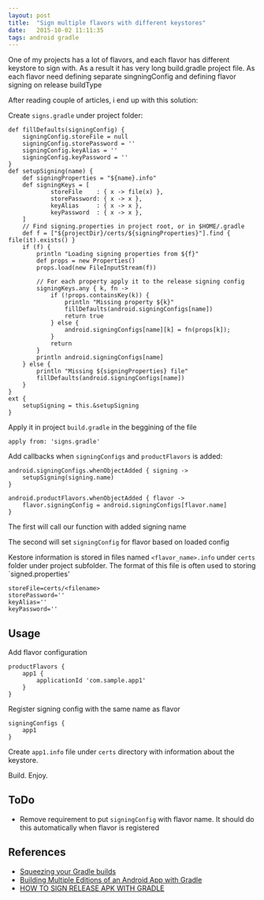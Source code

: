 ```yaml
---
layout: post
title:  "Sign multiple flavors with different keystores"
date:   2015-10-02 11:11:35
tags: android gradle
---
```


One of my projects has a lot of flavors, and each flavor has different keystore to sign with. As a result it has very long build.gradle project file. As each flavor need defining separate singningConfig and defining flavor signing on release buildType

After reading couple of articles, i end up with this solution:

Create `signs.gradle` under project folder:

```
def fillDefaults(signingConfig) {
    signingConfig.storeFile = null
    signingConfig.storePassword = ''
    signingConfig.keyAlias = ''
    signingConfig.keyPassword = ''
}
def setupSigning(name) {
    def signingProperties = "${name}.info"
    def signingKeys = [
            storeFile    : { x -> file(x) },
            storePassword: { x -> x },
            keyAlias     : { x -> x },
            keyPassword  : { x -> x },
    ]
    // Find signing.properties in project root, or in $HOME/.gradle
    def f = ["${projectDir}/certs/${signingProperties}"].find { file(it).exists() }
    if (f) {
        println "Loading signing properties from ${f}"
        def props = new Properties()
        props.load(new FileInputStream(f))

        // For each property apply it to the release signing config
        signingKeys.any { k, fn ->
            if (!props.containsKey(k)) {
                println "Missing property ${k}"
                fillDefaults(android.signingConfigs[name])
                return true
            } else {
                android.signingConfigs[name][k] = fn(props[k]);
            }
            return
        }
        println android.signingConfigs[name]
    } else {
        println "Missing ${signingProperties} file"
        fillDefaults(android.signingConfigs[name])
    }
}
ext {
    setupSigning = this.&setupSigning
}
```

Apply it in project `build.gradle` in the beggining of the file

```
apply from: 'signs.gradle'
```

Add callbacks when `signingConfigs` and `productFlavors` is added:

```
android.signingConfigs.whenObjectAdded { signing ->
    setupSigning(signing.name)
}

android.productFlavors.whenObjectAdded { flavor ->
    flavor.signingConfig = android.signingConfigs[flavor.name]
}
```

The first will call our function with added signing name

The second will set `signingConfig` for flavor based on loaded config

Kestore information is stored in files named `<flavor_name>.info` under `certs` folder under project subfolder. The format of this file is often used to storing `signed.properties'

```
storeFile=certs/<filename>
storePassword=''
keyAlias=''
keyPassword=''
```

## Usage

Add flavor configuration

```
productFlavors {
	app1 {    
	    applicationId 'com.sample.app1'   
	}
}
```

Register signing config with the same name as flavor

```
signingConfigs {
	app1
}
```

Create `app1.info` file under `certs` directory with information about the keystore.

Build. Enjoy.


## ToDo

* Remove requirement to put `signingConfig` with flavor name. It should do this automatically when flavor is registered

## References

* [Squeezing your Gradle builds](http://saulmm.github.io/squeezing-gradle-builds)
* [Building Multiple Editions of an Android App with Gradle](http://blog.robustastudio.com/mobile-development/android/building-multiple-editions-of-android-app-gradle/)
* [HOW TO SIGN RELEASE APK WITH GRADLE](http://zserge.com/blog/android-signing.html)
